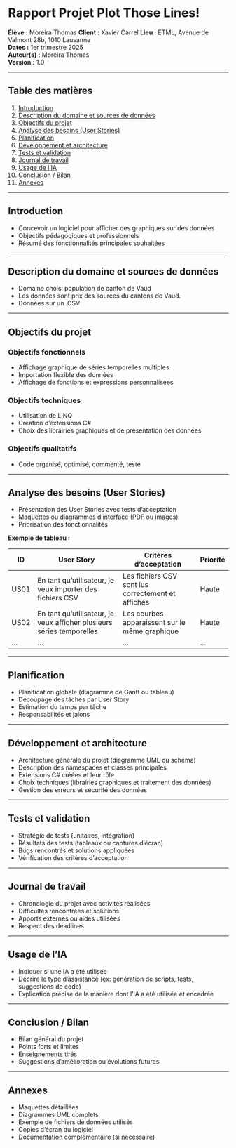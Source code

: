 # Rapport Projet Plot Those Lines!

**Élève :** Moreira Thomas
**Client :** Xavier Carrel
**Lieu :** ETML, Avenue de Valmont 28b, 1010 Lausanne  
**Dates :** 1er trimestre 2025  
**Auteur(s) :** Moreira Thomas  
**Version :** 1.0

---

## Table des matières
1. [Introduction](#introduction)  
2. [Description du domaine et sources de données](#description-du-domaine-et-sources-de-données)  
3. [Objectifs du projet](#objectifs-du-projet)  
4. [Analyse des besoins (User Stories)](#analyse-des-besoins-user-stories)  
5. [Planification](#planification)  
6. [Développement et architecture](#développement-et-architecture)  
7. [Tests et validation](#tests-et-validation)  
8. [Journal de travail](#journal-de-travail)  
9. [Usage de l’IA](#usage-de-lia)  
10. [Conclusion / Bilan](#conclusion--bilan)  
11. [Annexes](#annexes)  

---

## Introduction
- Concevoir un logiciel pour afficher des graphiques sur des données
- Objectifs pédagogiques et professionnels  
- Résumé des fonctionnalités principales souhaitées  

---

## Description du domaine et sources de données
- Domaine choisi population de canton de Vaud
- Les données sont prix des sources du cantons de Vaud.
- Données sur un .CSV

---

## Objectifs du projet
### Objectifs fonctionnels
- Affichage graphique de séries temporelles multiples  
- Importation flexible des données  
- Affichage de fonctions et expressions personnalisées  

### Objectifs techniques
- Utilisation de LINQ  
- Création d’extensions C#  
- Choix des librairies graphiques et de présentation des données  

### Objectifs qualitatifs
- Code organisé, optimisé, commenté, testé  

---

## Analyse des besoins (User Stories)
- Présentation des User Stories avec tests d’acceptation  
- Maquettes ou diagrammes d’interface (PDF ou images)  
- Priorisation des fonctionnalités  

**Exemple de tableau :**

| ID   | User Story                                      | Critères d’acceptation                                | Priorité |
|------|-----------------------------------------------|-------------------------------------------------------|----------|
| US01 | En tant qu’utilisateur, je veux importer des fichiers CSV | Les fichiers CSV sont lus correctement et affichés   | Haute    |
| US02 | En tant qu’utilisateur, je veux afficher plusieurs séries temporelles | Les courbes apparaissent sur le même graphique       | Haute    |
| …    | …                                             | …                                                     | …        |

---

## Planification
- Planification globale (diagramme de Gantt ou tableau)  
- Découpage des tâches par User Story  
- Estimation du temps par tâche  
- Responsabilités et jalons  

---

## Développement et architecture
- Architecture générale du projet (diagramme UML ou schéma)  
- Description des namespaces et classes principales  
- Extensions C# créées et leur rôle  
- Choix techniques (librairies graphiques et traitement des données)  
- Gestion des erreurs et sécurité des données  

---

## Tests et validation
- Stratégie de tests (unitaires, intégration)  
- Résultats des tests (tableaux ou captures d’écran)  
- Bugs rencontrés et solutions appliquées  
- Vérification des critères d’acceptation  

---

## Journal de travail
- Chronologie du projet avec activités réalisées  
- Difficultés rencontrées et solutions  
- Apports externes ou aides utilisées  
- Respect des deadlines  

---

## Usage de l’IA
- Indiquer si une IA a été utilisée  
- Décrire le type d’assistance (ex: génération de scripts, tests, suggestions de code)  
- Explication précise de la manière dont l’IA a été utilisée et encadrée  

---

## Conclusion / Bilan
- Bilan général du projet  
- Points forts et limites  
- Enseignements tirés  
- Suggestions d’amélioration ou évolutions futures  

---

## Annexes
- Maquettes détaillées  
- Diagrammes UML complets  
- Exemple de fichiers de données utilisés  
- Copies d’écran du logiciel  
- Documentation complémentaire (si nécessaire)  
